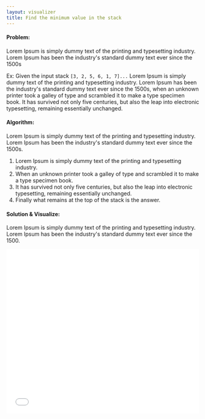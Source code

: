 ```yaml
---
layout: visualizer
title: Find the minimum value in the stack
---
```


#### Problem:

Lorem Ipsum is simply dummy text of the printing and typesetting industry. Lorem Ipsum has been the industry's standard dummy text ever since the 1500s

Ex: Given the input stack `[3, 2, 5, 6, 1, 7]...` Lorem Ipsum is simply dummy text of the printing and typesetting industry. Lorem Ipsum has been the industry's standard dummy text ever since the 1500s, when an unknown printer took a galley of type and scrambled it to make a type specimen book. It has survived not only five centuries, but also the leap into electronic typesetting, remaining essentially unchanged.

#### Algorithm:

Lorem Ipsum is simply dummy text of the printing and typesetting industry. Lorem Ipsum has been the industry's standard dummy text ever since the 1500s.

1. Lorem Ipsum is simply dummy text of the printing and typesetting industry.
2. When an unknown printer took a galley of type and scrambled it to make a type specimen book.
3. It has survived not only five centuries, but also the leap into electronic typesetting, remaining essentially unchanged.
4. Finally what remains at the top of the stack is the answer.

#### Solution & Visualize:

Lorem Ipsum is simply dummy text of the printing and typesetting industry. Lorem Ipsum has been the industry's standard dummy text ever since the 1500.

<div class="solution">
    <iframe width="100%" height="430" src="//jsfiddle.net/DiogoBernardelli/vuc85mok/embedded/js,result/dark/" frameborder="0" loading="lazy" allowtransparency="true" allowfullscreen="true"></iframe>
</div>